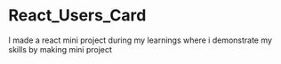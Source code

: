 # React_Users_Card
I made a react mini project during my learnings where i demonstrate my skills by making mini project
